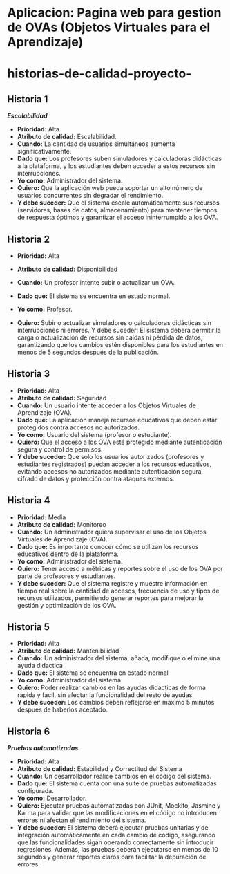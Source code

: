 # Aplicacion: Pagina web para gestion de OVAs (Objetos Virtuales para el Aprendizaje)

# historias-de-calidad-proyecto-

## Historia 1
***Escalabilidad***
- **Prioridad:** Alta. 
- **Atributo de calidad:** Escalabilidad.
- **Cuando:** La cantidad de usuarios simultáneos aumenta significativamente.  
- **Dado que:** Los profesores suben simuladores y calculadoras didácticas a la plataforma, y los estudiantes deben acceder a estos recursos sin interrupciones.  
- **Yo como:** Administrador del sistema.  
- **Quiero:** Que la aplicación web pueda soportar un alto número de usuarios concurrentes sin degradar el rendimiento.  
- **Y debe suceder:** Que el sistema escale automáticamente sus recursos (servidores, bases de datos, almacenamiento) para mantener tiempos de respuesta óptimos y garantizar el acceso ininterrumpido a los OVA.

## Historia 2

- **Prioridad:** Alta

- **Atributo de calidad:** Disponibilidad

- **Cuando:** Un profesor intente subir o actualizar un OVA.

- **Dado que:** El sistema se encuentra en estado normal.

- **Yo como:** Profesor.

- **Quiero:** Subir o actualizar simuladores o calculadoras didácticas sin interrupciones ni errores.
Y debe suceder: El sistema deberá permitir la carga o actualización de recursos sin caídas ni pérdida de datos, garantizando que los cambios estén disponibles para los estudiantes en menos de 5 segundos después de la publicación.


## Historia 3

- **Prioridad:** Alta  
- **Atributo de calidad:** Seguridad  
- **Cuando:** Un usuario intente acceder a los Objetos Virtuales de Aprendizaje (OVA).  
- **Dado que:** La aplicación maneja recursos educativos que deben estar protegidos contra accesos no autorizados.  
- **Yo como:** Usuario del sistema (profesor o estudiante).  
- **Quiero:** Que el acceso a los OVA esté protegido mediante autenticación segura y control de permisos.  
- **Y debe suceder:** Que solo los usuarios autorizados (profesores y estudiantes registrados) puedan acceder a los recursos educativos, evitando accesos no autorizados mediante autenticación segura, cifrado de datos y protección contra ataques externos. 

## Historia 4

- **Prioridad:** Media  
- **Atributo de calidad:** Monitoreo  
- **Cuando:** Un administrador quiera supervisar el uso de los Objetos Virtuales de Aprendizaje (OVA).  
- **Dado que:** Es importante conocer cómo se utilizan los recursos educativos dentro de la plataforma.  
- **Yo como:** Administrador del sistema.  
- **Quiero:** Tener acceso a métricas y reportes sobre el uso de los OVA por parte de profesores y estudiantes.  
- **Y debe suceder:** Que el sistema registre y muestre información en tiempo real sobre la cantidad de accesos, frecuencia de uso y tipos de recursos utilizados, permitiendo generar reportes para mejorar la gestión y optimización de los OVA.  

## Historia 5
- **Prioridad:** Alta
- **Atributo de calidad:** Mantenibilidad
- **Cuando:** Un administrador del sistema, añada, modifique o elimine una ayuda didactica
- **Dado que:** El sistema se encuentra en estado normal
- **Yo como:** Administrador del sistema
- **Quiero:** Poder realizar cambios en las ayudas didacticas de forma rapida y facil, sin afectar la funcionalidad del resto de ayudas
- **Y debe suceder:** Los cambios deben reflejarse en maximo 5 minutos despues de haberlos aceptado.


## Historia 6
***Pruebas automatizadas***
- **Prioridad:** Alta
- **Atributo de calidad:** Estabilidad y Correctitud del Sistema
- **Cuándo:** Un desarrollador realice cambios en el código del sistema.
- **Dado que:** El sistema cuenta con una suite de pruebas automatizadas configurada.
- **Yo como:** Desarrollador.
- **Quiero:** Ejecutar pruebas automatizadas con JUnit, Mockito, Jasmine y Karma para validar que las modificaciones en el código no introducen errores ni afectan el rendimiento del sistema.
- **Y debe suceder:** El sistema deberá ejecutar pruebas unitarias y de integración automáticamente en cada cambio de código, asegurando que las funcionalidades sigan operando correctamente sin introducir regresiones. Además, las pruebas deberán ejecutarse en menos de 10 segundos y generar reportes claros para facilitar la depuración de errores.


